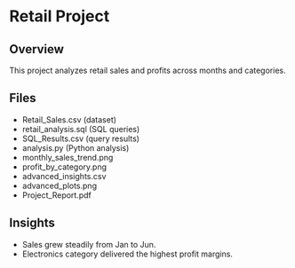 
# Retail Project

## Overview
This project analyzes retail sales and profits across months and categories.

## Files
- Retail_Sales.csv (dataset)
- retail_analysis.sql (SQL queries)
- SQL_Results.csv (query results)
- analysis.py (Python analysis)
- monthly_sales_trend.png
- profit_by_category.png
- advanced_insights.csv
- advanced_plots.png
- Project_Report.pdf

## Insights
- Sales grew steadily from Jan to Jun.
- Electronics category delivered the highest profit margins.

